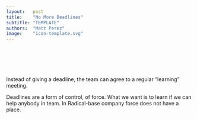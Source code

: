 ```yaml
---
layout:   post
title:    "No More Deadlines"
subtitle: "TEMPLATE"
authors:  "Matt Perez"
image:    "icon-template.svg"
---
```


<div style='display:none;'>
 <p>When they are running at top speed, wolves touch to ground to accelerate and keep on track with the pack. They don&rsquo;t stop to report, that would slow down.</p>
</div>

<h1>&nbsp;</h1>
 <p>Instead of giving a deadline, the team can agree to a regular &ldquo;learning&rdquo; meeting.</p>
 <p>Deadlines are a form of control, of force. What we want is to learn if we can help anybody in team. In Radical-base company force does not have a place.</p>